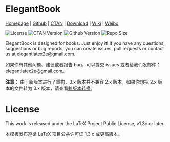 <!-- Author : Dongsheng Deng & Liam Huang-->
<!-- Program Email: elegantlatex2e@gmail.com -->

# ElegantBook

[Homepage](https://elegantlatex.org/) | [Github](https://github.com/ElegantLaTeX/ElegantBook) | [CTAN](https://ctan.org/pkg/elegantbook) | [Download](https://github.com/ElegantLaTeX/ElegantBook/releases) | [Wiki](https://github.com/ElegantLaTeX/ElegantBook/wiki) | [Weibo](https://weibo.com/elegantlatex)

![License](https://img.shields.io/ctan/l/elegantbook.svg)
![CTAN Version](https://img.shields.io/ctan/v/elegantbook.svg)
![Github Version](https://img.shields.io/github/release/ElegantLaTeX/ElegantBook.svg)
![Repo Size](https://img.shields.io/github/repo-size/ElegantLaTeX/ElegantBook.svg)

ElegantBook is designed for books. Just enjoy it! If you have any questions, suggestions or bug reports, you can create issues, pull requests or contact us at elegantlatex2e@gmail.com.

如果你有其他问题、建议或者报告 bug，可以提交 issues 或者给我们发邮件：elegantlatex2e@gmail.com。

**注意：** 由于新版本进行了重构，3.x 版本并不兼容 2.x 版本，如果你想把 2.x 版本的文件转为 3.x 版本，请查看[跨版本转换](https://github.com/ElegantLaTeX/ElegantBook/wiki/%E8%BD%AC%E6%8D%A2)。

# License

This work is released under the LaTeX Project Public License, v1.3c or later. 

本模板发布遵循 LaTeX 项目公共许可证 1.3 c 或更高版本。

